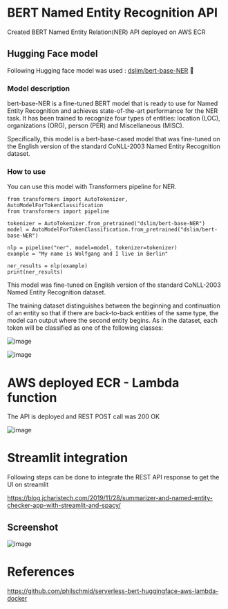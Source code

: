 # BERT Named Entity Recognition API
Created BERT Named Entity Relation(NER) API deployed on AWS ECR

## Hugging Face model

Following Hugging face model was used : [dslim/bert-base-NER](https://huggingface.co/dslim/bert-base-NER) :rocket:

### Model description

bert-base-NER is a fine-tuned BERT model that is ready to use for Named Entity Recognition and achieves state-of-the-art performance for the NER task. It has been trained to recognize four types of entities: location (LOC), organizations (ORG), person (PER) and Miscellaneous (MISC).

Specifically, this model is a bert-base-cased model that was fine-tuned on the English version of the standard CoNLL-2003 Named Entity Recognition dataset. 

### How to use

You can use this model with Transformers pipeline for NER.
```
from transformers import AutoTokenizer, AutoModelForTokenClassification
from transformers import pipeline

tokenizer = AutoTokenizer.from_pretrained("dslim/bert-base-NER")
model = AutoModelForTokenClassification.from_pretrained("dslim/bert-base-NER")

nlp = pipeline("ner", model=model, tokenizer=tokenizer)
example = "My name is Wolfgang and I live in Berlin"

ner_results = nlp(example)
print(ner_results)
```
This model was fine-tuned on English version of the standard CoNLL-2003 Named Entity Recognition dataset.

The training dataset distinguishes between the beginning and continuation of an entity so that if there are back-to-back entities of the same type, the model can output where the second entity begins. As in the dataset, each token will be classified as one of the following classes:

![image](https://user-images.githubusercontent.com/13203059/162643182-61327085-2a6a-40b6-af33-79c8086df1af.png)

![image](https://user-images.githubusercontent.com/13203059/162643218-c682ae47-b518-4788-8d16-9b65e290b787.png)


# AWS deployed ECR - Lambda function

The API is deployed and REST POST call was 200 OK

![image](https://user-images.githubusercontent.com/13203059/162643293-465b6283-b129-4d9d-8250-1e8e3242c6a5.png)

# Streamlit integration 

Following steps can be done to integrate the REST API response to get the UI on streamlit 

https://blog.jcharistech.com/2019/11/28/summarizer-and-named-entity-checker-app-with-streamlit-and-spacy/

## Screenshot

![image](https://user-images.githubusercontent.com/13203059/162646505-95d264a7-9c31-40dc-832f-948978766d39.png)


# References

https://github.com/philschmid/serverless-bert-huggingface-aws-lambda-docker
